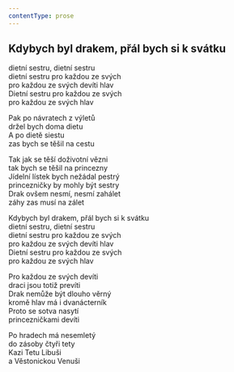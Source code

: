 ```yaml
---
contentType: prose
---
```


## Kdybych byl drakem, přál bych si k svátku

dietní sestru, dietní sestru  
dietní sestru pro každou ze svých  
pro každou ze svých devíti hlav  
Dietní sestru pro každou ze svých  
pro každou ze svých hlav

Pak po návratech z výletů  
držel bych doma dietu  
A po dietě siestu  
zas bych se těšil na cestu

Tak jak se těší doživotní vězni  
tak bych se těšil na princezny  
Jídelní lístek bych nežádal pestrý  
princezničky by mohly být sestry  
Drak ovšem nesmí, nesmí zahálet  
záhy zas musí na zálet

Kdybych byl drakem, přál bych si k svátku  
dietní sestru, dietní sestru  
dietní sestru pro každou ze svých  
pro každou ze svých devíti hlav  
Dietní sestru pro každou ze svých  
pro každou ze svých hlav

Pro každou ze svých devíti  
draci jsou totiž prevíti  
Drak nemůže být dlouho věrný  
kromě hlav má i dvanácterník  
Proto se sotva nasytí  
princezničkami devíti

Po hradech má nesemletý  
do zásoby čtyři tety  
Kazi Tetu Libuši  
a Věstonickou Venuši
